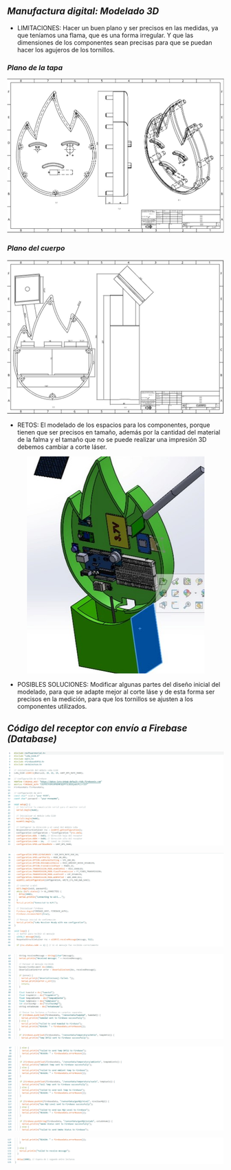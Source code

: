 ## *Manufactura digital: Modelado 3D*

* LIMITACIONES: Hacer un buen plano y ser precisos en las medidas, ya que teníamos una flama, que es una forma irregular. Y que las dimensiones de los componentes sean precisas para que se puedan hacer los agujeros de los tornillos. 

### *Plano de la tapa*

<p align="center" float="left">  <img src="https://github.com/GreisyJhoana05/Grupo2-FdD/blob/main/FdD/Imagenes/Reporte%20de%20pruebas/E08-Imagen02.jpg"/> </p>

### *Plano del cuerpo*

<p align="center" float="left">  <img src="https://github.com/GreisyJhoana05/Grupo2-FdD/blob/main/FdD/Imagenes/Reporte%20de%20pruebas/E08-Imagen01.jpg"/> </p>

* RETOS: El modelado de los espacios para los componentes, porque tienen que ser precisos en tamaño, además por la cantidad del material de la falma y el tamaño que no se puede realizar una impresión 3D debemos  cambiar a corte láser.
  
 <p align="center" float="left">  <img src="https://github.com/GreisyJhoana05/Grupo2-FdD/blob/main/FdD/Imagenes/Reporte%20de%20pruebas/E08-Imagen03.jpg"/> </p>

* POSIBLES SOLUCIONES: Modificar algunas partes del diseño inicial del modelado, para que se adapte mejor al corte láse y de esta forma ser precisos en la medición, para que los tornillos se ajusten a los componentes utilizados.


  
## *Código del receptor con envío a Firebase (Database)*

<p align="center" float="left">  <img src="https://github.com/GreisyJhoana05/Grupo2-FdD/blob/main/FdD/Imagenes/Reporte%20de%20pruebas/R1.png"/> </p>

<p align="center" float="left">  <img src="https://github.com/GreisyJhoana05/Grupo2-FdD/blob/main/FdD/Imagenes/Reporte%20de%20pruebas/R2.png"/> </p>

<p align="center" float="left">  <img src="https://github.com/GreisyJhoana05/Grupo2-FdD/blob/main/FdD/Imagenes/Reporte%20de%20pruebas/R3.png"/> </p>

<p align="center" float="left">  <img src="https://github.com/GreisyJhoana05/Grupo2-FdD/blob/main/FdD/Imagenes/Reporte%20de%20pruebas/R4.png"/> </p>

<p align="center" float="left">  <img src="https://github.com/GreisyJhoana05/Grupo2-FdD/blob/main/FdD/Imagenes/Reporte%20de%20pruebas/R5.png"/> </p>
